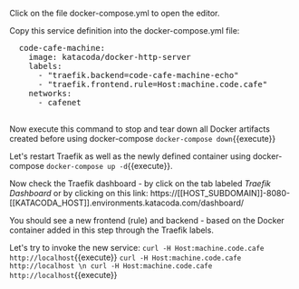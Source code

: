 Click on the file docker-compose.yml to open the editor.

Copy this service definition into the docker-compose.yml file:
<pre class="file" data-filename="docker-compose.yml" data-target="append">
  code-cafe-machine:
    image: katacoda/docker-http-server
    labels:
      - "traefik.backend=code-cafe-machine-echo"
      - "traefik.frontend.rule=Host:machine.code.cafe"
    networks:
      - cafenet

</pre>

Now execute this command to stop and tear down all Docker artifacts created before using docker-compose `docker-compose down`{{execute}}

Let's restart Traefik as well as the newly defined container using docker-compose `docker-compose up -d`{{execute}}.

Now check the Traefik dashboard - by click on the tab labeled *Traefik Dashboard* or by clicking on this link:
 https://[[HOST_SUBDOMAIN]]-8080-[[KATACODA_HOST]].environments.katacoda.com/dashboard/

You should see a new frontend (rule) and backend - based on the Docker container added in this step through the Traefik labels. 

Let's try to invoke the new service:
`curl -H Host:machine.code.cafe http://localhost`{{execute}}
`curl -H Host:machine.code.cafe http://localhost \n
curl -H Host:machine.code.cafe http://localhost`{{execute}}

